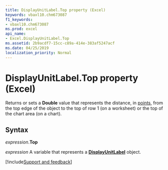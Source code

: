 ```yaml
---
title: DisplayUnitLabel.Top property (Excel)
keywords: vbaxl10.chm673087
f1_keywords:
- vbaxl10.chm673087
ms.prod: excel
api_name:
- Excel.DisplayUnitLabel.Top
ms.assetid: 2b9acdf7-15cc-c89a-414e-383af5247acf
ms.date: 04/25/2019
localization_priority: Normal
---
```



# DisplayUnitLabel.Top property (Excel)

Returns or sets a **Double** value that represents the distance, in [points](../language/glossary/vbe-glossary.md#point), from the top edge of the object to the top of row 1 (on a worksheet) or the top of the chart area (on a chart).


## Syntax

_expression_.**Top**

_expression_ A variable that represents a **[DisplayUnitLabel](excel.displayunitlabel(object).md)** object.




[!include[Support and feedback](~/includes/feedback-boilerplate.md)]